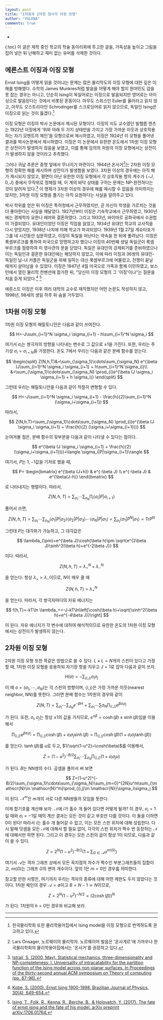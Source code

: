 ```yaml
---
layout: post
title: "1차원과 2차원 정사각 이징 모형"
author: "YGLENA"
comments: true
---
```

* 
{:toc}
이 글은 재학 중인 학교의 학술 동아리회에 투고한 글을, 가독성을 높이고 그림을 집어 넣은 뒤 난해하고 재미 없는 유머를 삭제한 것이다.
## 에른스트 이징과 이징 모형
Ernst Ising을 어떻게 읽을 것이냐는 문제는 많은 물리학도의 이징 모형에 대한 깊은 이해를 방해했다. 수학의 James Munkres처럼 발음을 어떻게 해야 할지 원어민도 감을 못 잡는 경우는 아니고, 단순히 Ising이 독일어로는 이징으로 발음되지만 영어로는 아이싱으로 발음된다는 것에서 비롯된 혼동이다. 아무도 스위스인 Euler를 율러라고 읽지 않고, 아무도 오스트리아인 Schrodinger를 스크로딩어로 읽지 않으므로, 독일인 Ising은 이징으로 읽는 것이 옳겠다.[^1]

[^1]:한국물리학회 또한 물리학용어집에서 Ising model을 이징 모형으로 번역하도록 권고하고 있다.

이징 모형은 이징의 박사 논문에서 제시된 모형이다. 이징의 지도 교수였던 빌헬름 렌츠는 1922년 이징에게 '위와 아래 두 가지 상태만을 가지고 가장 가까운 이웃과 상호작용하는 자기 모멘트의 체인'을 모형으로써 제시하였고, 이징은 1924년 이 모형을 풀어낸 결과를 박사논문에서 제시하였다. 이징은 이 논문에서 유한한 온도에서 1차원 이징 모형은 상전이가 발생하지 않음을 보였고, 이를 통해 임의의 차원의 이징 모형에서는 상전이가 발생하지 않을 것이라고 추측했다.

그러나 귀납 추론은 증명 앞에서 무너지기 마련이다. 1944년 온사거[^2]는 2차원 이징 모형의 정확한 해를 제시하며 상전이가 발생함을 보였다. 3차원 이상의 경우에는 아직 해가 제시되지 않았고, 평면이 아닌 유한한 이징 모형에서 각 상호작용 항의 계수가 $\{-J,0,J\}$ 중에서 무작위로 정해질 때, 이 계의 바닥 상태를 구하는 문제는 NP-완전하다는 것이 알려져 있다.[^3] 이 명제가 3차원 이상의 경우에 해를 제시할 수 없음을 의미하지는 않지만, 3차원 이징 모형을 풀기는 아직 요원하다는 사실을 알려주고 있다.

[^2]:Lars Onsager, 노르웨이의 물리학자. 노르웨이어 발음은 '온사게르'에 가까우나 한국물리학회의 물리학용어집에서는 '온사거'를 권장하고 있다.

[^3]: [Istrail, S. (2000, May). Statistical mechanics, three-dimensionality and NP-completeness: I. Universality of intracatability for the partition function of the Ising model across non-planar surfaces. In Proceedings of the thirty-second annual ACM symposium on Theory of computing (pp. 87-96).](https://dl.acm.org/doi/pdf/10.1145/335305.335316)

박사 학위를 얻은 뒤 이징은 특허청에서 근무하였지만, 곧 자신이 학생을 가르치는 것을 더 좋아한다는 사실을 깨달았다. 1927년부터 이징은 기숙학교에서 근무하였고, 1930년에는 경제학자 요한나 에머와 결혼하였다. 그리고 1933년, 바이마르 공화국에서 수권법이 가결되었다. 유대인이었던 이징은 직업을 잃었고, 1934년 유대인 학교의 교사직을 다시 얻었지만, 1938년 나치에 의해 학교가 파괴되었다. 1939년 1월 27일 게슈타포가 그를 네 시간동안 심문하였고, 이징이 독일을 떠난다는 약속을 한 뒤에 풀려났다. 이징은 룩셈부르크를 통하여 미국으로 망명하고자 했으나 이징의 40번째 생일 독일군이 룩셈부르크를 점령하여 미 영사관의 문을 닫았다. 독일은 유대인의 강제퇴거를 준비하였으나 이는 독일인과 결혼한 유대인에는 해당하지 않았고, 이에 따라 이징과 36쌍의 유대인-독일인 남-녀 커플은 독일군을 위해 일하는 대신 룩셈부르크에 머물렀고, 전쟁이 끝날 때까지 살아남을 수 있었다. 이징은 1947년 4월 미국으로 가족과 함께 이민하였고, 보스턴에서 열린 물리학 컨벤션에 참가한 뒤, "당신이 이징 모형의 그 '이징'이냐"는 질문을 처음 듣게 되었다.[^4] [^5]

[^4]: [Kobe, S. (2000). Ernst Ising 1900-1998. Brazilian Journal of Physics, 30(4), 649-654.](http://www.scielo.br/scielo.php?pid=S0103-97332000000400003&script=sci_arttext)
[^5]: [Ising, T., Folk, R., Kenna, R., Berche, B., & Holovatch, Y. (2017). The fate of ernst ising and the fate of his model. arXiv preprint arXiv:1706.01764.](https://arxiv.org/abs/1706.01764)

에른스트 이징은 이후 여러 대학의 교수로 재직했지만 어떤 논문도 작성하지 않고, 1998년, 98세의 생일 하루 뒤 숨을 거두었다.

## 1차원 이징 모형
1차원 이징 모형의 해밀토니안은 다음과 같이 쓰여진다.

$$
H=-J\sum_{i=1}^N \sigma_i \sigma_{i+1} - h\sum_{i=1}^N \sigma_i
$$

여기서 $\sigma_i$는 쌍극자의 방향을 나타내는 변수로 그 값으로 $\pm 1$을 가진다. 또한, 우리는 주기성 $\sigma_i = \sigma_{i+N}$을 가정한다. 온도 $T$에서 우리는 다음과 같은 분배 함수를 얻는다.

$$
\begin{split}
Z(N,h,T)&=\sum_{\sigma_1}\cdots\sum_{\sigma_N} e^{\beta (J\sum_{i=1}^N \sigma_i \sigma_{i+1} + h\sum_{i=1}^N \sigma_i)}\\
&=\sum_{\sigma_1}\cdots\sum_{\sigma_N} \prod_{i}e^{\beta (J \sigma_i \sigma_{i+1} + h \sigma_i)}
\end{split}
$$

그런데 우리는 해밀토니안을 다음과 같이 적절히 변형할 수 있다.

$$
H=-J\sum_{i=1}^N \sigma_i \sigma_{i+1} - \frac{h}{2}\sum_{i=1}^N (\sigma_i+\sigma_{i+1})
$$

따라서,

$$
Z(N,h,T)=\sum_{\sigma_1}\cdots\sum_{\sigma_N} \prod_{i}e^{\beta (J \sigma_i \sigma_{i+1} + \frac{h}{2} (\sigma_i+\sigma_{i+1}))}
$$

눈여겨볼 점은, 분배 함수의 뒷부분을 다음과 같이 나타낼 수 있다는 점이다.

$$
e^{\beta (J \sigma_i \sigma_{i+1} + \frac{h}{2} (\sigma_i+\sigma_{i+1}))}=\langle \sigma_i|P|\sigma_{i+1}\rangle
$$

여기서, $P$는 $1,-1$값을 기저로 했을 때,

$$
P=
  \begin{bmatrix}
    e^{\beta (J+h)} & e^{-\beta J} \\
    e^{-\beta J} & e^{\beta(J-h)}
  \end{bmatrix}
$$

로 나타내지는 행렬이다. 따라서,

$$
Z(N,h,T)=\sum_{\sigma_1}\cdots\sum_{\sigma_N} \prod_{i}\langle \sigma_i|P|\sigma_{i+1}\rangle
$$

풀어서 쓰면,

$$
Z(N,h,T)=\sum_{\sigma_1}\cdots\sum_{\sigma_N} \langle \sigma_1|P|\sigma_{2}\rangle\langle \sigma_2|P|\sigma_{3}\rangle\cdots\langle \sigma_N|P|\sigma_{1}\rangle=\sum_{\sigma_1}\langle \sigma_1|P^N|\sigma_1\rangle=\textrm{Tr}{P^N}
$$

그런데 $P$는 대각화가 가능하고, 그 대각값은 

$$
\lambda_{\pm}=e^{\beta J}\cosh(\beta h)\pm \sqrt{e^{2\beta J}\sinh^2(\beta h)+e^{-2\beta J}}
$$

이다. 따라서,

$$
Z(N,h,T)=\lambda_+^N+\lambda_-^N
$$

을 얻는다. 항상 $\lambda_+>\lambda_-$이므로, $N$이 매우 클 때

$$
Z(N,h,T)=\lambda_+^N
$$

을 얻는다. 따라서, 각 쌍극자마다의 자유 에너지는

$$
f(h,T)=-kT\ln \lambda_+=-J-kT\ln\left[\cosh(\beta h)+\sqrt{\sinh^2(\beta h)+e^{-4\beta J}}\right]
$$

이 된다. 자유 에너지가 각 변수에 대하여 해석적이므로 유한한 온도의 1차원 이징 모형에서는 상전이가 발생하지 않는다.

## 2차원 이징 모형
2차원 이징 모형 또한 똑같은 방법으로 쓸 수 있다. $L\times L=N$개의 스핀이 있다고 가정할 때, 1차원 이징 모형을 응용하되 자기장 항을 지우고 $J=1$로 잡아 다음과 같이 쓰자.

$$
H(\sigma)=-\sum_{\langle i,j\rangle}\sigma_i \sigma_j
$$

이 때 $\sigma=(\sigma_1,\cdots,\sigma_N)$는 각 스핀의 방향이며, $\langle i,j\rangle$은 가장 가까운 이웃(nearest neighbor, NN)를 뜻한다. 그러면 분배 함수는 1차원의 경우와 같이

$$
Z(N,T)=\sum_{\sigma_1}\cdots \sum_{\sigma_N} e^{-\beta H}=\sum_{\sigma_1}\cdots \sum{\sigma_N}\prod_{\langle i,j\rangle}e^{\beta\sigma_i \sigma_j}
$$

가 된다. 또한, $\sigma_i,\sigma_j$는 항상 $\pm 1$의 값을 가지므로, $e^{\pm\beta}=\cosh(\beta)\pm\sinh(\beta)$임을 이용해서

$$
\prod_{\langle i,j\rangle}e^{\beta \sigma_i \sigma_j}=\prod_{\langle i,j\rangle}\cosh(\beta)+\sigma_i \sigma_j \sinh(\beta)=\prod_{\langle i,j\rangle}\cosh(\beta)(1+\sigma_i \sigma_j \tanh(\beta))
$$

를 얻는다. $\tanh(\beta)$를 $u$로 두고, $1/\sqrt{1-u^2}=\cosh(\beta)$를 이용해서,

$$
Z=(1-u^2)^{-B/2}\sum_{\sigma_1}\cdots\sum_{\sigma_N}\prod_{\langle i,j\rangle}(1+\sigma_i \sigma_j u)
$$

가 된다. $B$는 NN쌍의 수다. 곱셈을 풀어서 써 보면

$$
Z=(1-u^2)^{-B/2}\sum_{\sigma_1}\cdots\sum_{\sigma_N}\sum_{m=0}^{2N}u^m\sum_{\mathscr{N}\in \mathscr{N}^m}\prod_{(i,j)\in \mathscr{N}}\sigma_i\sigma_j
$$

이 된다. $\mathscr{N}^m$은 $m$개의 서로 다른 NN쌍들의 모임을 뜻한다.

이제 합기호를 계산해 보자. $\mathscr{N}$에 $i$가 홀수 개 들어 있다면 어떻게 될까? 이 경우, $\sigma_i=1$일 때와 $\sigma_i=-1$일 때의 계산 결과는 모든 것이 같고 부호만 다를 것이다. 이 둘을 더하면 0이 된다! 따라서 $i$는 홀수 개 들어갈 수 없고, 이는 모든 스핀 위치에 대해 성립한다. 다시 말해 덧셈을 모든 $\mathscr{N}$에 대해서 할 필요 없이, 각각의 스핀 위치가 짝수 번 등장하는 $\mathscr{N}$에 대해서만 하면 된다. 그리고 이 경우는 모든 스핀의 곱이 항상 1이 되므로, 다음과 같이 쓸 수 있다.


$$
Z=2^{N}(1-u^2)^{-B/2}\left(1+\sum_{G\in \mathscr{A}}u^{m(G)}\right)
\label{eqn:multtosum}
$$

여기서 $\mathscr{A}$는 격자 그래프 상에서 모든 꼭지점의 차수가 짝수인 부분그래프들의 집합이고, $m(G)$는 그래프 $G$의 변의 개수이다. 앞의 1은 $m=0$인 경우를 의미한다.

참고할 만한 사항은, 여기까지 우리는 격자의 종류에 대해 어떤 제한도 두지 않았다는 것이다. 1차원 체인의 경우 $\mathscr{A}=\emptyset$이고 $B=N-1\simeq N$이므로,

$$
Z=2^N(1-u^2)^{-N/2}=(2\cosh(\beta))^N
$$

가 된다. 1차원의 $h=0$인 경우와 비교해 보라.

---
